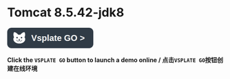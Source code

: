 # Tomcat 8.5.42-jdk8

<a href="https://www.vsplate.com/?docker-compose=https://github.com/vsplate/dcenvs/tomcat/8.5.42-jdk8"><img alt="VSPLATE GO" src="https://raw.githubusercontent.com/vsplate/images/master/vsgo_btn.png" width="200px"></a>

**Click the `VSPLATE GO` button to launch a demo online / 点击`VSPLATE GO`按钮创建在线环境**